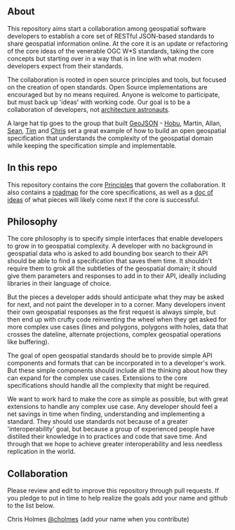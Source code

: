 ## About

This repository aims start a collaboration among geospatial software developers to establish a core set of RESTful JSON-based standards to share geospatial information online. At the core it is an update or refactoring of the core ideas of the venerable OGC W\*S standards, taking the core concepts but starting over in a way that is in line with what modern developers expect from their standards.

The collaboration is rooted in open source principles and tools, but focused on the creation of open standards. Open Source implementations are encouraged but by no means required. Anyone is welcome to participate, but must back up 'ideas' with working code. Our goal is to be a collaboration of developers, not [architecture astronauts](http://www.joelonsoftware.com/articles/fog0000000018.html). 

A large hat tip goes to the group that built [GeoJSON](http://geojson.org) - [Hobu](https://github.com/hobu), Martin, Allan, [Sean](https://github.com/sgillies), [Tim](https://github.com/tschaub) and [Chris](https://github.com/crschmidt) set a great example of how to build an open geospatial specification that understands the complexity of the geospatial domain while keeping the specification simple and implementable. 

## In this repo

This repository contains the core [Principles](principles.md) that govern the collaboration. It also contains a [roadmap](roadmap.md) for the core specifications, as well as a [doc of ideas](roadmap-next.md) of what pieces will likely come next if the core is successful. 

## Philosophy
 

The core philosophy is to specify simple interfaces that enable developers to grow in to geospatial complexity. A developer with no background in geospatial data who is asked to add bounding box search to their API should be able to find a specification that saves them time. It shouldn't require them to grok all the subtleties of the geospatial domain; it should give them parameters and responses to add in to their API, ideally including libraries in their language of choice. 

But the pieces a developer adds should anticipate what they may be asked for next, and not paint the developer in to a corner. Many developers invent their own geospatial responses as the first request is always simple, but then end up with crufty code reinventing the wheel when they get asked for more complex use cases (lines and polygons, polygons with holes, data that crosses the dateline, alternate projections, complex geospatial operations like buffering).

The goal of open geospatial standards should be to provide simple API components and formats that can be incorporated in to a developer's work. But these simple components should include all the thinking about how they can expand for the complex use cases. Extensions to the core specifications should handle all the complexity that might be required. 

We want to work hard to make the core as simple as possible, but with great extensions to handle any complex use case. Any developer should feel a net savings in time when finding, understanding and implementing a standard. They should use standards not because of a greater 'interoperability' goal, but because a group of experienced people have distilled their knowledge in to practices and code that save time. And through that we hope to achieve greater interoperability and less needless replication in the world.

## Collaboration

Please review and edit to improve this repository through pull requests. If you pledge to put in time to help realize the goals add your name and github to the list below.

Chris Holmes [@cholmes](https://github.com/cholmes)
(add your name when you contribute)


